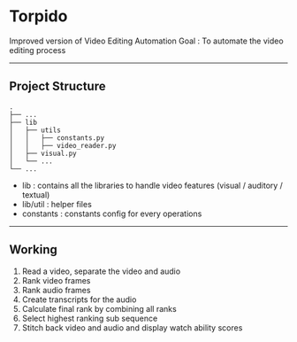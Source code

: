# Torpido 
Improved version of Video Editing Automation
Goal : To automate the video editing process

---

## Project Structure

    .
    ├── ...
    ├── lib                 
    │   ├── utils   
    │   │   ├── constants.py  
    │   │   ├── video_reader.py  
    │   ├── visual.py 
    │   └── ...                 
    └── ...


 * lib : contains all the libraries to handle video features (visual / auditory / textual)
 * lib/util : helper files 
 * constants : constants config for every operations
 
---

## Working

1. Read a video, separate the video and audio
2. Rank video frames
3. Rank audio frames
4. Create transcripts for the audio
5. Calculate final rank by combining all ranks
6. Select highest ranking sub sequence
7. Stitch back video and audio and display watch ability scores

 